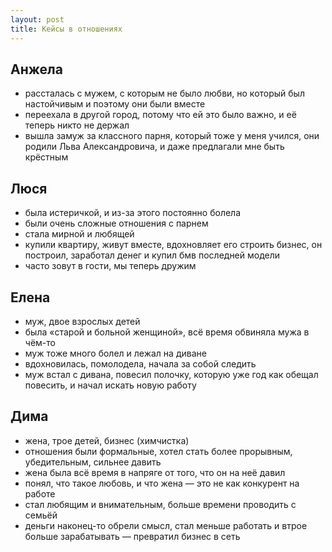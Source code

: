 ```yaml
---
layout: post
title: Кейсы в отношениях
---
```


## Анжела

- рассталась с мужем, с которым не было любви, но который был настойчивым и поэтому они были вместе
- переехала в другой город, потому что ей это было важно, и её теперь никто не держал
- вышла замуж за классного парня, который тоже у меня учился, они родили Льва Александровича, и даже предлагали мне быть крёстным

## Люся

- была истеричкой, и из-за этого постоянно болела
- были очень сложные отношения с парнем
- стала мирной и любящей
- купили квартиру, живут вместе, вдохновляет его строить бизнес, он построил, заработал денег и купил бмв последней модели
- часто зовут в гости, мы теперь дружим

## Елена

- муж, двое взрослых детей
- была «старой и больной женщиной», всё время обвиняла мужа в чём-то
- муж тоже много болел и лежал на диване
- вдохновилась, помолодела, начала за собой следить
- муж встал с дивана, повесил полочку, которую уже год как обещал повесить, и начал искать новую работу


## Дима

- жена, трое детей, бизнес (химчистка)
- отношения были формальные, хотел стать более прорывным, убедительным, сильнее давить
- жена была всё время в напряге от того, что он на неё давил
- понял, что такое любовь, и что жена — это не как конкурент на работе
- стал любящим и внимательным, больше времени проводить с семьёй
- деньги наконец-то обрели смысл, стал меньше работать и втрое больше зарабатывать — превратил бизнес в сеть